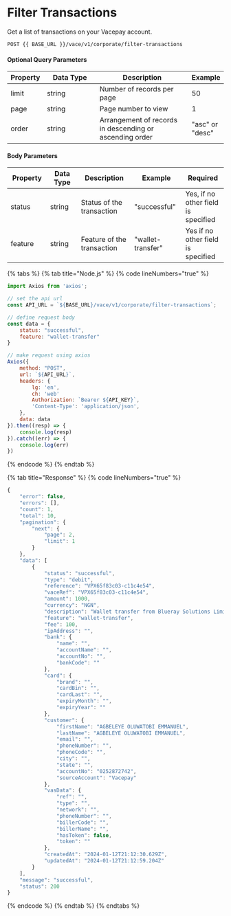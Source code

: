 # Filter Transactions

Get a list of transactions on your Vacepay account.&#x20;

```
POST {{ BASE_URL }}/vace/v1/corporate/filter-transactions
```

#### Optional Query Parameters

<table><thead><tr><th>Property</th><th width="158">Data Type</th><th width="279">Description</th><th>Example</th></tr></thead><tbody><tr><td>limit</td><td>string</td><td>Number of records per page</td><td>50</td></tr><tr><td>page</td><td>string</td><td>Page number to view</td><td>1</td></tr><tr><td>order</td><td>string</td><td>Arrangement of records in descending or ascending order</td><td>"asc" or "desc"</td></tr></tbody></table>

#### Body Parameters

<table><thead><tr><th width="135">Property</th><th width="158">Data Type</th><th width="246">Description</th><th width="156">Example</th><th width="170">Required</th></tr></thead><tbody><tr><td>status</td><td>string</td><td>Status of the transaction</td><td>"successful"</td><td>Yes, if no other field is specified</td></tr><tr><td>feature</td><td>string</td><td>Feature of the transaction</td><td>"wallet-transfer"</td><td>Yes if no other field is specified</td></tr></tbody></table>

{% tabs %}
{% tab title="Node.js" %}
{% code lineNumbers="true" %}
```javascript
import Axios from 'axios';

// set the api url
const API_URL = `${BASE_URL}/vace/v1/corporate/filter-transactions`;

// define request body
const data = {
    status: "successful",
    feature: "wallet-transfer"
}

// make request using axios
Axios({
    method: "POST",
    url: `${API_URL}`,
    headers: {
        lg: 'en',
        ch: 'web'
        Authorization: `Bearer ${API_KEY}`,
        'Content-Type': 'application/json',
    },
    data: data
}).then((resp) => {
    console.log(resp)
}).catch((err) => {
    console.log(err)
})
```
{% endcode %}
{% endtab %}

{% tab title="Response" %}
{% code lineNumbers="true" %}
```javascript
{
    "error": false,
    "errors": [],
    "count": 1,
    "total": 10,
    "pagination": {
        "next": {
            "page": 2,
            "limit": 1
        }
    },
    "data": [
        {
            "status": "successful",
            "type": "debit",
            "reference": "VPX65f83c03-c11c4e54",
            "vaceRef": "VPX65f83c03-c11c4e54",
            "amount": 1000,
            "currency": "NGN",
            "description": "Wallet transfer from Blueray Solutions Limited to 0252872742|AGBELEYE OLUWATOBI EMMANUEL",
            "feature": "wallet-transfer",
            "fee": 100,
            "ipAddress": "",
            "bank": {
                "name": "",
                "accountName": "",
                "accountNo": "",
                "bankCode": ""
            },
            "card": {
                "brand": "",
                "cardBin": "",
                "cardLast": "",
                "expiryMonth": "",
                "expiryYear": ""
            },
            "customer": {
                "firstName": "AGBELEYE OLUWATOBI EMMANUEL",
                "lastName": "AGBELEYE OLUWATOBI EMMANUEL",
                "email": "",
                "phoneNumber": "",
                "phoneCode": "",
                "city": "",
                "state": "",
                "accountNo": "0252872742",
                "sourceAccount": "Vacepay"
            },
            "vasData": {
                "ref": "",
                "type": "",
                "network": "",
                "phoneNumber": "",
                "billerCode": "",
                "billerName": "",
                "hasToken": false,
                "token": ""
            },
            "createdAt": "2024-01-12T21:12:30.629Z",
            "updatedAt": "2024-01-12T21:12:59.204Z"
        }
    ],
    "message": "successful",
    "status": 200
}
```
{% endcode %}
{% endtab %}
{% endtabs %}

